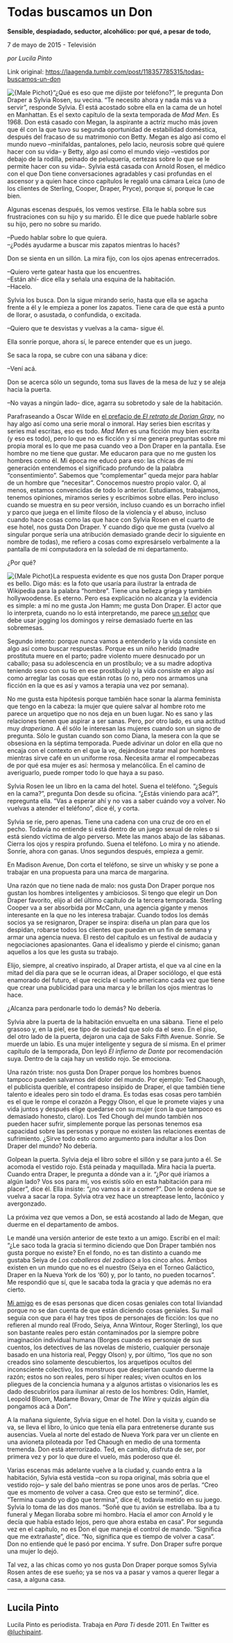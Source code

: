 # Todas buscamos un Don

**Sensible, despiadado, seductor, alcohólico: por qué, a pesar de todo,**

7 de mayo de 2015 - Televisión

_por Lucila Pinto_

Link original: https://laagenda.tumblr.com/post/118357785315/todas-buscamos-un-don

![{Male Pichot}](https://64.media.tumblr.com/0841a8d92ecca301ceed3d61e7aeab6d/tumblr_inline_pk0qqvfgse1t6q87u_500.jpg)“¿Qué
es eso que me dijiste por teléfono?”, le pregunta Don Draper a
Sylvia Rosen, su vecina. “Te necesito ahora y nada más va a
servir”, responde Sylvia. Él está acostado sobre ella en la cama
de un hotel en Manhattan. Es el sexto capítulo de la sexta temporada
de *Mad Men*. Es 1968. Don está casado con Megan, la aspirante
a actriz mucho más joven que él con la que tuvo su segunda
oportunidad de estabilidad doméstica, después del fracaso de su
matrimonio con Betty. Megan es algo así como el mundo nuevo
–minifaldas, pantalones, pelo lacio, neurosis sobre qué quiere
hacer con su vida– y Betty, algo así como el mundo viejo –vestidos
por debajo de la rodilla, peinado de peluquería, certezas sobre lo
que se le permite hacer con su vida–. Sylvia está casada con
Arnold Rosen, el médico con el que Don tiene conversaciones
agradables y casi profundas en el ascensor y a quien hace cinco
capítulos le regaló una cámara Leica (uno de los clientes de
Sterling, Cooper, Draper, Pryce), porque sí, porque le cae bien. 


Algunas
escenas después, los vemos vestirse. Ella le habla sobre sus
frustraciones con su hijo y su marido. Él le dice que puede hablarle
sobre su hijo, pero no sobre su marido.

–Puedo
hablar sobre lo que quiera.  
–¿Podés
ayudarme a buscar mis zapatos mientras lo hacés?

Don
se sienta en un sillón. La mira fijo, con los ojos apenas
entrecerrados. 


–Quiero
verte gatear hasta que los encuentres.  
–Están
ahí- dice ella y señala una esquina de la habitación.  
–Hacelo.

Sylvia
los busca. Don la sigue mirando serio, hasta que ella se agacha
frente a él y le empieza a poner los zapatos. Tiene cara de que está
a punto de llorar, o asustada, o confundida, o excitada.

–Quiero
que te desvistas y vuelvas a la cama- sigue él.

Ella
sonríe porque, ahora sí, le parece entender que es un juego.

Se
saca la ropa, se cubre con una sábana y dice:

–Vení acá.

Don
se acerca sólo un segundo, toma sus llaves de la mesa de luz y se
aleja hacia la puerta.

–No
vayas a ningún lado- dice, agarra su sobretodo y sale de la
habitación.

Parafraseando
a Oscar Wilde en [el prefacio de *El retrato de Dorian Gray*](https://www.goodreads.com/quotes/135567-there-is-no-such-thing-as-a-moral-or-an),
no hay algo así como una serie moral o inmoral. Hay series bien
escritas y series mal escritas, eso es todo. *Mad
Men*
es una ficción muy bien escrita (y eso es todo), pero lo que no es
ficción y sí me genera preguntas sobre mi propia moral es lo que me
pasa cuando veo a Don Draper en la pantalla. Ese hombre no me tiene
que gustar. Me educaron para que no me gusten los hombres como él.
Mi época me educó para eso: las chicas de mi generación entendemos
el significado profundo de la palabra “consentimiento”. Sabemos
que “complementar” queda mejor para hablar de un hombre que
“necesitar”. Conocemos nuestro propio valor. O, al menos, estamos
convencidas de todo lo anterior. Estudiamos, trabajamos, tenemos
opiniones, miramos series y escribimos sobre ellas. Pero incluso
cuando se muestra en su peor versión, incluso cuando es un borracho
infiel y parco que juega en el límite filoso de la violencia y el
abuso, incluso cuando hace cosas como las que hace con Sylvia Rosen
en el cuarto de ese hotel, nos gusta Don Draper. Y cuando digo que me
gusta (vuelvo al singular porque sería una atribución demasiado
grande decir lo siguiente en nombre de todas), me refiero a cosas
como expresárselo verbalmente a la pantalla de mi computadora en la
soledad de mi departamento.

¿Por
qué?

![{Male Pichot}](https://64.media.tumblr.com/0841a8d92ecca301ceed3d61e7aeab6d/tumblr_inline_pk0qqvfgse1t6q87u_500.jpg)La
respuesta evidente es que nos gusta Don Draper porque es bello. Digo
más: es la foto que usaría para ilustrar la entrada de Wikipedia
para la palabra “hombre”. Tiene una belleza griega y también
hollywoodense. Es eterno. Pero esa explicación no alcanza y la
evidencia es simple: a mí no me gusta Jon Hamm; me gusta Don Draper.
El actor que lo interpreta, cuando no lo está interpretando, me
parece [un
señor](http://img1.nymag.com/imgs/fashion/daily/2013/03/27/27-jon-hamm-42-29315661.w245.h368.2x.jpg) que debe usar jogging los domingos y reírse demasiado fuerte
en las sobremesas.

Segundo
intento: porque nunca vamos a entenderlo y la vida consiste en algo
así como buscar respuestas. Porque es un niño herido (madre
prostituta muere en el parto; padre violento muere desnucado por un
caballo; pasa su adolescencia en un prostíbulo; ve a su madre
adoptiva teniendo sexo con su tío en ese prostíbulo) y la vida
consiste en algo así como arreglar las cosas que están rotas (o no,
pero nos armamos una ficción en la que es así y vamos a terapia una
vez por semana).

No
me gusta esta hipótesis porque también hace sonar la alarma
feminista que tengo en la cabeza: la mujer que quiere salvar al
hombre roto me parece un arquetipo que no nos deja en un buen lugar.
No es sano y las relaciones tienen que aspirar a ser sanas. Pero, por
otro lado, es una actitud muy *draperiana*. A él sólo le interesan
las mujeres cuando son un signo de pregunta. Sólo le gustan cuando
son como Diana, la mesera con la que se obsesiona en la séptima
temporada. Puede adivinar un dolor en ella que no encaja con el
contexto en el que la ve, dejándose tratar mal por hombres mientras
sirve café en un uniforme rosa. Necesita armar el rompecabezas de
por qué esa mujer es así: hermosa y melancólica. En el camino de
averiguarlo, puede romper todo lo que haya a su paso.

Sylvia
Rosen lee un libro en la cama del hotel. Suena el teléfono. “¿Seguís
en la cama?”, pregunta Don desde su oficina. “¿Estás viniendo
para acá?”, repregunta ella. “Vas a esperar ahí y no vas a
saber cuándo voy a volver. No vuelvas a atender el teléfono”,
dice él, y corta.

Sylvia
se ríe, pero apenas. Tiene una cadena con una cruz de oro en el
pecho. Todavía no entiende si está dentro de un juego sexual de
roles o si está siendo víctima de algo perverso. Mete las manos
abajo de las sábanas. Cierra los ojos y respira profundo. Suena el
teléfono. Lo mira y no atiende. Sonríe, ahora con ganas. Unos
segundos después, empieza a gemir.

En
Madison Avenue, Don corta el teléfono, se sirve un whisky y se pone
a trabajar en una propuesta para una marca de margarina.

Una
razón que no tiene nada de malo: nos gusta Don Draper porque nos
gustan los hombres inteligentes y ambiciosos. Si tengo que elegir un
Don Draper favorito, elijo al del último capítulo de la tercera
temporada. Sterling Cooper va a ser absorbida por McCann, una agencia
gigante y menos interesante en la que no les interesa trabajar.
Cuando todos los demás socios ya se resignaron, Draper se inspira:
diseña un plan para que los despidan, robarse todos los clientes que
puedan en un fin de semana y armar una agencia nueva. El resto del
capítulo es un festival de audacia y negociaciones apasionantes.
Gana el idealismo y pierde el cinismo; ganan aquellos a los que les gusta su trabajo.

Elijo,
siempre, al creativo inspirado, al Draper artista, el que va al cine
en la mitad del día para que se le ocurran ideas, al Draper
sociólogo, el que está enamorado del futuro, el que recicla el
sueño americano cada vez que tiene que crear una publicidad para una
marca y le brillan los ojos mientras lo hace.

¿Alcanza
para perdonarle todo lo demás? No debería.

Sylvia
abre la puerta de la habitación envuelta en una sábana. Tiene el
pelo grasoso y, en la piel, ese tipo de suciedad que solo da el sexo.
En el piso, del otro lado de la puerta, dejaron una caja de Saks
Fifth Avenue. Sonríe. Se muerde un labio. Es una mujer inteligente y
segura de sí misma. En el primer capítulo de la temporada, Don leyó
*El infierno de Dante* por recomendación suya. Dentro de la
caja hay un vestido rojo. Se emociona.

Una
razón triste: nos gusta Don Draper porque los hombres buenos tampoco
pueden salvarnos del dolor del mundo. Por ejemplo: Ted Chaough, el
publicista querible, el contrapeso insípido de Draper, el que
también tiene talento e ideales pero sin todo el drama. Es todas
esas cosas pero también es el que le rompe el corazón a Peggy
Olson, el que le promete viajes y una vida juntos y después elige
quedarse con su mujer (con la que tampoco es demasiado honesto,
claro). Los Ted Chough del mundo también nos pueden hacer sufrir,
simplemente porque las personas tenemos esa capacidad sobre las
personas y porque no existen las relaciones exentas de sufrimiento.
¿Sirve todo esto como argumento para indultar a los Don Draper del
mundo? No debería.

Golpean
la puerta. Sylvia deja el libro sobre el sillón y se para junto a
él. Se acomoda el vestido rojo. Está peinada y maquillada. Mira
hacia la puerta. Cuando entra Draper, le pregunta a dónde van a ir.
“¿Por qué iríamos a algún lado? Vos sos para mí, vos existís
sólo en esta habitación para mi placer”, dice él. Ella insiste:
“¿no vamos a ir a comer?”. Don le ordena que se vuelva a sacar
la ropa. Sylvia otra vez hace un streaptease lento, lacónico y
avergonzado.  


La
próxima vez que vemos a Don, se está acostando al lado de Megan,
que duerme en el departamento de ambos.

Le
mandé una versión anterior de este texto a un amigo. Escribí en el
mail: “¿Le saco toda la gracia si termino diciendo que Don Draper
también nos gusta porque no existe? En el fondo, no es tan distinto
a cuando me gustaba Seiya de *Los caballeros del zodíaco* a los
cinco años. Ambos existen en un mundo que no es el nuestro (Seiya en
el Torneo Galáctico, Draper en la Nueva York de los ‘60) y, por
lo tanto, no pueden tocarnos”. Me respondió que sí, que le sacaba
toda la gracia y que además no era cierto.

 [Mi
amigo](https://twitter.com/ssalceek)
es de esas personas que dicen cosas geniales con total liviandad
porque no se dan cuenta de que están diciendo cosas geniales. Su
mail seguía con que para él hay tres tipos de personajes de
ficción: los que no refieren al mundo real (Frodo, Seiya, Anna
Wintour, Roger Sterling), los que son bastante reales pero están
contaminados por la siempre pobre imaginación individual humana
(Borges cuando es personaje de sus cuentos, los detectives de las
novelas de misterio, cualquier personaje basado en una historia real,
Peggy Olson) y, por último, “los que no son creados sino solamente
descubiertos, los arquetipos ocultos del inconsciente colectivo, los
monstruos que despiertan cuando duerme la razón; estos no son
reales, pero sí hiper reales; viven ocultos en los pliegues de la
conciencia humana y a algunos artistas o visionarios les es dado
descubrirlos para iluminar al resto de los hombres: Odín, Hamlet,
Leopold Bloom, Madame Bovary, Omar de *The Wire* y quizás algún día
pongamos acá a Don”.

A la mañana siguiente, Sylvia sigue en el hotel. Don la visita y,
cuando se va, se lleva el libro, lo único que tenía ella para
entretenerse durante sus ausencias. Vuela al norte del estado de
Nueva York para ver un cliente en una avioneta piloteada por Ted
Chaough en medio de una tormenta tremenda. Don está aterrorizado.
Ted, en cambio, disfruta de ser, por primera vez y por lo que dure el
vuelo, más poderoso que él.

Varias escenas más adelante vuelve a la ciudad y, cuando entra a la
habitación, Sylvia está vestida –con su ropa original, más
sobria que el vestido rojo– y sale del baño mientras se pone unos
aros de perlas. “Creo que es momento de volver a casa. Creo que
esto se terminó”, dice. “Termina cuando yo digo que termina”,
dice él, todavía metido en su juego. Sylvia lo toma de las dos
manos. “Soñé que tu avión se estrellaba. Iba a tu funeral y
Megan lloraba sobre mi hombro. Hacía el amor con Arnold y le decía
que había estado lejos, pero que ahora estaba en casa”. Por
segunda vez en el capítulo, no es Don el que maneja el control de
mando. “Significa que me extrañaste”, dice. “No, significa que
es tiempo de volver a casa”. Don no entiende qué le pasó por
encima. Y sufre. Don Draper sufre porque una mujer lo dejó.

Tal
vez, a las chicas como yo nos gusta Don Draper porque somos Sylvia
Rosen antes de ese sueño; ya se nos va a pasar y vamos a querer
llegar a casa, a alguna casa.



---

 Lucila Pinto
-------------

 Lucila Pinto es periodista. Trabaja en *Para Ti* desde 2011. En Twitter es [@luchipaint](https://twitter.com/luchipaint). 

